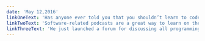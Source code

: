 ```yaml
---
date: 'May 12,2016'
linkOneText: 'Has anyone ever told you that you shouldn’t learn to code? Well, they were wrong. And here are three great historical figures who will tell you why (6 minute read): http://bit.ly/24QCwRR'
linkTwoText: 'Software-related podcasts are a great way to learn on the go. Here’s Ayo’s break-down of the best podcasts for new coders, and the best tools for listening to them (7 minute read): http://bit.ly/1Ynb1rV'
linkThreeText: 'We just launched a forum for discussing all programming resources — books, videos, online courses, and even code-related video games (5 minute read): http://bit.ly/1TR9xof'
---
```

